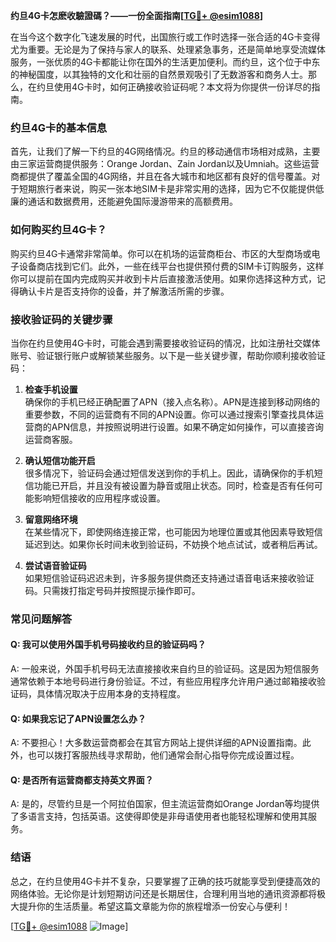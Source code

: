**约旦4G卡怎麽收驗證碼？——一份全面指南[[TG💪+ @esim1088](https://t.me/s/esim1088)]**

在当今这个数字化飞速发展的时代，出国旅行或工作时选择一张合适的4G卡变得尤为重要。无论是为了保持与家人的联系、处理紧急事务，还是简单地享受流媒体服务，一张优质的4G卡都能让你在国外的生活更加便利。而约旦，这个位于中东的神秘国度，以其独特的文化和壮丽的自然景观吸引了无数游客和商务人士。那么，在约旦使用4G卡时，如何正确接收验证码呢？本文将为你提供一份详尽的指南。

### 约旦4G卡的基本信息

首先，让我们了解一下约旦的4G网络情况。约旦的移动通信市场相对成熟，主要由三家运营商提供服务：Orange Jordan、Zain Jordan以及Umniah。这些运营商都提供了覆盖全国的4G网络，并且在各大城市和地区都有良好的信号覆盖。对于短期旅行者来说，购买一张本地SIM卡是非常实用的选择，因为它不仅能提供低廉的通话和数据费用，还能避免国际漫游带来的高额费用。

### 如何购买约旦4G卡？

购买约旦4G卡通常非常简单。你可以在机场的运营商柜台、市区的大型商场或电子设备商店找到它们。此外，一些在线平台也提供预付费的SIM卡订购服务，这样你可以提前在国内完成购买并收到卡片后直接激活使用。如果你选择这种方式，记得确认卡片是否支持你的设备，并了解激活所需的步骤。

### 接收验证码的关键步骤

当你在约旦使用4G卡时，可能会遇到需要接收验证码的情况，比如注册社交媒体账号、验证银行账户或解锁某些服务。以下是一些关键步骤，帮助你顺利接收验证码：

1. **检查手机设置**  
   确保你的手机已经正确配置了APN（接入点名称）。APN是连接到移动网络的重要参数，不同的运营商有不同的APN设置。你可以通过搜索引擎查找具体运营商的APN信息，并按照说明进行设置。如果不确定如何操作，可以直接咨询运营商客服。

2. **确认短信功能开启**  
   很多情况下，验证码会通过短信发送到你的手机上。因此，请确保你的手机短信功能已开启，并且没有被设置为静音或阻止状态。同时，检查是否有任何可能影响短信接收的应用程序或设置。

3. **留意网络环境**  
   在某些情况下，即使网络连接正常，也可能因为地理位置或其他因素导致短信延迟到达。如果你长时间未收到验证码，不妨换个地点试试，或者稍后再试。

4. **尝试语音验证码**  
   如果短信验证码迟迟未到，许多服务提供商还支持通过语音电话来接收验证码。只需拨打指定号码并按照提示操作即可。

### 常见问题解答

#### Q: 我可以使用外国手机号码接收约旦的验证码吗？
A: 一般来说，外国手机号码无法直接接收来自约旦的验证码。这是因为短信服务通常依赖于本地号码进行身份验证。不过，有些应用程序允许用户通过邮箱接收验证码，具体情况取决于应用本身的支持程度。

#### Q: 如果我忘记了APN设置怎么办？
A: 不要担心！大多数运营商都会在其官方网站上提供详细的APN设置指南。此外，也可以拨打客服热线寻求帮助，他们通常会耐心指导你完成设置过程。

#### Q: 是否所有运营商都支持英文界面？
A: 是的，尽管约旦是一个阿拉伯国家，但主流运营商如Orange Jordan等均提供了多语言支持，包括英语。这使得即使是非母语使用者也能轻松理解和使用其服务。

### 结语

总之，在约旦使用4G卡并不复杂，只要掌握了正确的技巧就能享受到便捷高效的网络体验。无论你是计划短期访问还是长期居住，合理利用当地的通讯资源都将极大提升你的生活质量。希望这篇文章能为你的旅程增添一份安心与便利！

[[TG💪+ @esim1088](https://t.me/s/esim1088) ![Image](https://i.postimg.cc/4NQfJmqS/Snipaste-2025-05-13-00-14-12.png)]